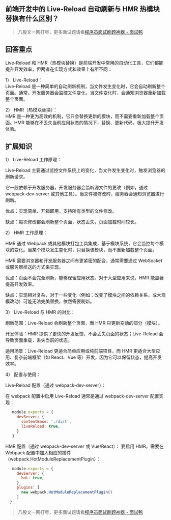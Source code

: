 ## 前端开发中的 Live-Reload 自动刷新与 HMR 热模块替换有什么区别？
> 八股文一网打尽，更多面试题请看[程序员面试刷题神器 - 面试鸭](https://www.mianshiya.com/)

## 回答重点

Live-Reload 和 HMR（热模块替换）是前端开发中常用的自动化工具，它们都能提升开发效率，但两者在实现方式和效果上有所不同：

1） Live-Reload：  
   Live-Reload 是一种简单的自动刷新机制，当文件发生变化时，它会自动刷新整个页面。通常，开发服务器会监控文件变化，当文件变化时，会通知浏览器重新加载整个页面。

2） HMR（热模块替换）：  
   HMR 是一种更为高效的机制，它只会替换更新的模块，而不需要重新加载整个页面。HMR 能够在不丢失当前应用状态的情况下，替换、更新代码，极大提升开发体验。

## 扩展知识

1） Live-Reload 工作原理：  
   
Live-Reload 主要通过监控文件系统上的变化，当文件发生变化时，触发浏览器的刷新请求。
   
它一般依赖于开发服务器，开发服务器会监听源文件的更改（例如，通过 webpack-dev-server 或其他工具）。当文件被修改时，服务器会通知浏览器进行刷新。
   
优点：实现简单、开箱即用，支持所有类型的文件修改。
   
缺点：每次修改都会刷新整个页面，状态丢失，页面加载时间较长。

2） HMR 工作原理：  
   
HMR 通过 Webpack 或其他模块打包工具集成，基于模块系统，它会监控每个模块的变化。当某个模块发生变化时，只替换该模块，而不重新加载整个页面。
   
HMR 需要浏览器和开发服务器之间有更紧密的配合，通常需要通过 WebSocket 或服务器推送的方式来实现。
   
优点：页面不会完全刷新，能够保留应用状态。对于大型应用来说，HMR 能显著提高开发效率。
   
缺点：实现相对复杂，对于一些变化（例如：改变了模块之间的依赖关系，或大规模改动）可能无法完美替换，依然需要刷新。

3） Live-Reload 与 HMR 的对比：
   
刷新范围：Live-Reload 会刷新整个页面，而 HMR 只更新变动的部分（模块）。
   
开发体验：HMR 提供了更快的开发反馈，不会丢失页面的状态；Live-Reload 会导致页面重载，丢失当前的状态。
   
适用场景：Live-Reload 更适合简单应用或纯前端项目，而 HMR 更适合大型应用、复杂前端框架（如 React、Vue 等）开发，因为它可以保留状态，提高开发效率。

4） 配置与使用：
   
Live-Reload 配置（通过 webpack-dev-server）：

 在 webpack 配置中启用 Live-Reload 通常是通过 webpack-dev-server 配置实现：
  ```js
     module.exports = {
       devServer: {
         contentBase: './dist',
         liveReload: true,
       }
     }
 ```
  HMR 配置（通过 webpack-dev-server 或 Vue/React）：
     要启用 HMR，需要在 Webpack 配置中加入相应的插件（webpack.HotModuleReplacementPlugin）：
  ```js
     module.exports = {
       devServer: {
         hot: true,
       },
       plugins: [
         new webpack.HotModuleReplacementPlugin()
       ]
    }
  ```



> 八股文一网打尽，更多面试题请看[程序员面试刷题神器 - 面试鸭](https://www.mianshiya.com/)